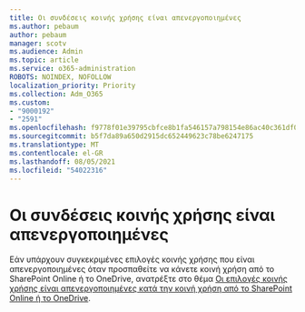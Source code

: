 ```yaml
---
title: Οι συνδέσεις κοινής χρήσης είναι απενεργοποιημένες
ms.author: pebaum
author: pebaum
manager: scotv
ms.audience: Admin
ms.topic: article
ms.service: o365-administration
ROBOTS: NOINDEX, NOFOLLOW
localization_priority: Priority
ms.collection: Adm_O365
ms.custom:
- "9000192"
- "2591"
ms.openlocfilehash: f9778f01e39795cbfce8b1fa546157a798154e86ac40c361df041edbd2797c2d
ms.sourcegitcommit: b5f7da89a650d2915dc652449623c78be6247175
ms.translationtype: MT
ms.contentlocale: el-GR
ms.lasthandoff: 08/05/2021
ms.locfileid: "54022316"
---
```

# <a name="sharing-links-are-grayed-out"></a>Οι συνδέσεις κοινής χρήσης είναι απενεργοποιημένες

Εάν υπάρχουν συγκεκριμένες επιλογές κοινής χρήσης που είναι απενεργοποιημένες όταν προσπαθείτε να κάνετε κοινή χρήση από το SharePoint Online ή το OneDrive, ανατρέξτε στο θέμα [Οι επιλογές κοινής χρήσης είναι απενεργοποιημένες κατά την κοινή χρήση από το SharePoint Online ή το OneDrive](https://docs.microsoft.com/sharepoint/support/administration/sharing-options-grayed-out-when-sharing-from-sharepoint-online-or-onedrive).
